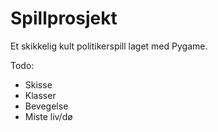 # Spillprosjekt

Et skikkelig kult politikerspill laget med Pygame.

Todo:

- Skisse
- Klasser
- Bevegelse
- Miste liv/dø
